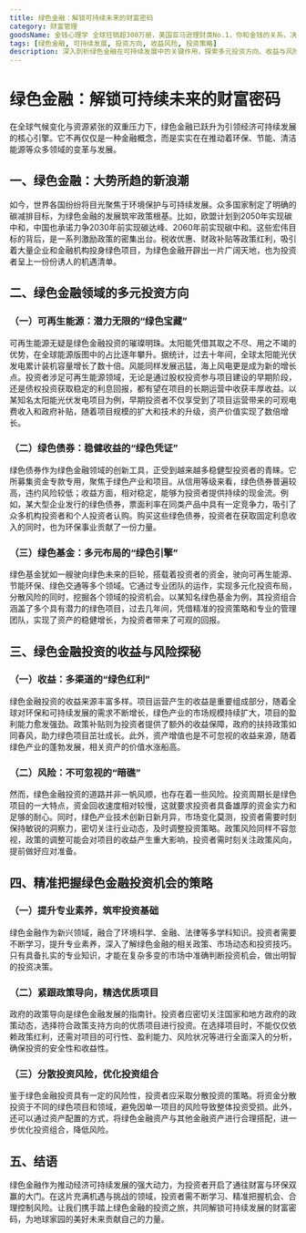 ```yaml
---
title: 绿色金融：解锁可持续未来的财富密码
category: 财富管理
goodsName: 金钱心理学 全球狂销超300万册，美国亚马逊理财类No.1，你和金钱的关系，决定了财富和你的距离！财务自由指南
tags: [绿色金融, 可持续发展, 投资方向, 收益风险, 投资策略]
description: 深入剖析绿色金融在可持续发展中的关键作用，探索多元投资方向、收益与风险，以及把握投资机会的策略，助力投资者在环保与财富增长上取得双赢。
---
```


# 绿色金融：解锁可持续未来的财富密码

在全球气候变化与资源紧张的双重压力下，绿色金融已跃升为引领经济可持续发展的核心引擎。它不再仅仅是一种金融概念，而是实实在在推动着环保、节能、清洁能源等众多领域的变革与发展。

## 一、绿色金融：大势所趋的新浪潮

如今，世界各国纷纷将目光聚焦于环境保护与可持续发展。众多国家制定了明确的碳减排目标，为绿色金融的发展筑牢政策根基。比如，欧盟计划到2050年实现碳中和，中国也承诺力争2030年前实现碳达峰、2060年前实现碳中和。这些宏伟目标的背后，是一系列激励政策的密集出台。税收优惠、财政补贴等政策红利，吸引着大量企业和金融机构投身绿色项目，为绿色金融开辟出一片广阔天地，也为投资者呈上一份份诱人的机遇清单。

## 二、绿色金融领域的多元投资方向

### （一）可再生能源：潜力无限的“绿色宝藏”

可再生能源无疑是绿色金融投资的璀璨明珠。太阳能凭借其取之不尽、用之不竭的优势，在全球能源版图中的占比逐年攀升。据统计，过去十年间，全球太阳能光伏发电累计装机容量增长了数十倍。风能同样发展迅猛，海上风电更是成为新的增长点。投资者涉足可再生能源领域，无论是通过股权投资参与项目建设的早期阶段，还是债权投资获取稳定的利息回报，都有望在项目的长期运营中收获丰厚收益。以某知名太阳能光伏发电项目为例，早期投资者不仅享受到了项目运营带来的可观电费收入和政府补贴，随着项目规模的扩大和技术的升级，资产价值实现了数倍增长。

### （二）绿色债券：稳健收益的“绿色凭证”

绿色债券作为绿色金融领域的创新工具，正受到越来越多稳健型投资者的青睐。它所募集资金专款专用，聚焦于绿色产业和项目。从信用等级来看，绿色债券普遍较高，违约风险较低；收益方面，相对稳定，能够为投资者提供持续的现金流。例如，某大型企业发行的绿色债券，票面利率在同类产品中具有一定竞争力，吸引了众多机构投资者和个人投资者认购。购买这些绿色债券，投资者在获取固定利息收入的同时，也为环保事业贡献了一份力量。

### （三）绿色基金：多元布局的“绿色引擎”

绿色基金犹如一艘驶向绿色未来的巨轮，搭载着投资者的资金，驶向可再生能源、节能环保、绿色交通等多个领域。它通过专业团队的运作，实现多元化投资布局，分散风险的同时，挖掘各个领域的投资机会。以某知名绿色基金为例，其投资组合涵盖了多个具有潜力的绿色项目，过去几年间，凭借精准的投资策略和专业的管理团队，实现了资产的稳健增长，为投资者带来了可观的回报。

## 三、绿色金融投资的收益与风险探秘

### （一）收益：多渠道的“绿色红利”

绿色金融投资的收益来源丰富多样。项目运营产生的收益是重要组成部分，随着全球对环保和可持续发展的需求不断增长，绿色产业的市场规模持续扩大，项目的盈利能力愈发强劲。政策补贴则为投资者提供了额外的收益保障，政府的扶持政策如同春风，助力绿色项目茁壮成长。此外，资产增值也是不可忽视的收益来源，随着绿色产业的蓬勃发展，相关资产的价值水涨船高。

### （二）风险：不可忽视的“暗礁”

然而，绿色金融投资的道路并非一帆风顺，也存在着一些风险。投资周期长是绿色项目的一大特点，资金回收速度相对较慢，这就要求投资者具备雄厚的资金实力和足够的耐心。同时，绿色产业技术创新日新月异，市场变化莫测，投资者需要时刻保持敏锐的洞察力，密切关注行业动态，及时调整投资策略。政策风险同样不容忽视，政策的调整可能会对项目的收益产生重大影响，投资者需时刻关注政策风向，提前做好应对准备。

## 四、精准把握绿色金融投资机会的策略

### （一）提升专业素养，筑牢投资基础

绿色金融作为新兴领域，融合了环境科学、金融、法律等多学科知识。投资者需要不断学习，提升专业素养，深入了解绿色金融的相关政策、市场动态和投资技巧。只有具备扎实的专业知识，才能在复杂多变的市场中准确判断投资机会，做出明智的投资决策。

### （二）紧跟政策导向，精选优质项目

政府的政策导向是绿色金融发展的指南针。投资者应密切关注国家和地方政府的政策动态，选择符合政策支持方向的优质项目进行投资。在选择项目时，不能仅仅依赖政策红利，还需对项目的可行性、盈利能力、风险状况等进行全面深入的分析，确保投资的安全性和收益性。

### （三）分散投资风险，优化投资组合

鉴于绿色金融投资具有一定的风险性，投资者应采取分散投资的策略。将资金分散投资于不同的绿色项目和领域，避免因单一项目的风险导致整体投资受损。此外，还可以通过资产配置的方式，将绿色金融资产与其他金融资产进行合理搭配，进一步优化投资组合，降低风险。

## 五、结语

绿色金融作为推动经济可持续发展的强大动力，为投资者开启了通往财富与环保双赢的大门。在这片充满机遇与挑战的领域，投资者需不断学习、精准把握机会、合理控制风险。让我们携手踏上绿色金融的投资之旅，共同解锁可持续发展的财富密码，为地球家园的美好未来贡献自己的力量。